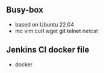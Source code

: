 ## Busy-box

- based on Ubuntu 22.04
- mc vim curl wget git telnet netcat

## Jenkins CI docker file

- docker
